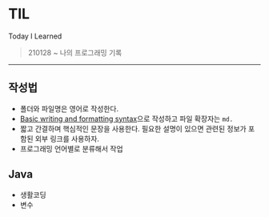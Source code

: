 # TIL
Today I Learned

> 210128 ~
> 나의 프로그래밍 기록

***

## 작성법
- 폴더와 파일명은 영어로 작성한다.
- [Basic writing and formatting syntax](https://docs.github.com/en/github/writing-on-github/basic-writing-and-formatting-syntax)으로 작성하고 파일 확장자는 `md.`
- 짧고 간결하며 핵심적인 문장을 사용한다. 필요한 설명이 있으면 관련된 정보가 포함된 외부 링크를 사용하자.
- 프로그래밍 언어별로 분류해서 작업

## Java
- 생활코딩
- 변수

